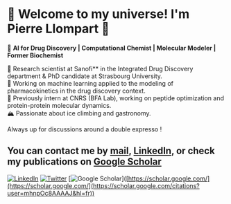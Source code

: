 # 🌌 Welcome to my universe! I'm Pierre Llompart 🚀

🔬 **AI for Drug Discovery | Computational Chemist | Molecular Modeler | Former Biochemist** 

🧠 Research scientist at Sanofi** in the Integrated Drug Discovery department & PhD candidate at Strasbourg University.  
🔬 Working on machine learning applied to the modeling of pharmacokinetics in the drug discovery context.  
🧩 Previously intern at CNRS (BFA Lab), working on peptide optimization and protein-protein molecular dynamics.   
🏔 Passionate about ice climbing and gastronomy.  

Always up for discussions around a double expresso !  

You can contact me by [mail](pierrellompart@hotmail.com), [LinkedIn](https://www.linkedin.com/in/llompart), or check my publications on [Google Scholar]([https://scholar.google.com/](https://scholar.google.com/citations?user=mhnpOc8AAAAJ&hl=fr))  
---

[![LinkedIn](https://img.shields.io/badge/LinkedIn-0077B5?style=for-the-badge&logo=linkedin&logoColor=white)](https://www.linkedin.com/in/llompart)
[![Twitter](https://img.shields.io/badge/Twitter-1DA1F2?style=for-the-badge&logo=twitter&logoColor=white)]([https://twitter.com/yourhandle](https://x.com/pierre_llompart))
[![Google Scholar](https://img.shields.io/badge/Google_Scholar-4285F4?style=for-the-badge&logo=google-scholar&logoColor=white)]([https://scholar.google.com/](https://scholar.google.com/](https://scholar.google.com/citations?user=mhnpOc8AAAAJ&hl=fr))
